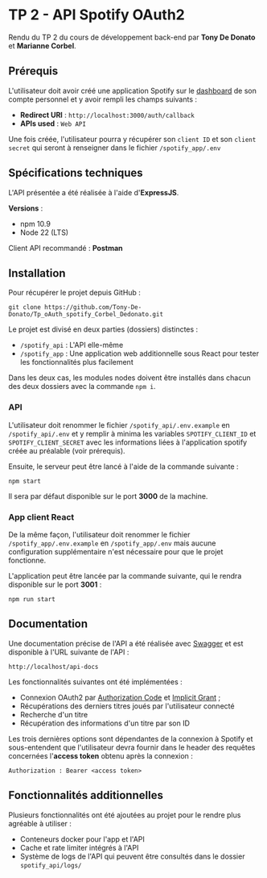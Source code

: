 # TP 2 - API Spotify OAuth2

Rendu du TP 2 du cours de développement back-end par **Tony De Donato** et **Marianne Corbel**.

## Prérequis 

L'utilisateur doit avoir créé une application Spotify sur le [dashboard](https://developer.spotify.com/dashboard) de son compte personnel et y avoir rempli les champs suivants :
- **Redirect URI** : `http://localhost:3000/auth/callback`
- **APIs used** : `Web API`

Une fois créée, l'utilisateur pourra y récupérer son `client ID` et son `client secret` qui seront à renseigner dans le fichier `/spotify_app/.env` 

## Spécifications techniques

L'API présentée a été réalisée à l'aide d'**ExpressJS**.

**Versions** :
- npm 10.9
- Node 22 (LTS)

Client API recommandé : **Postman**

## Installation

Pour récupérer le projet depuis GitHub : 
```
git clone https://github.com/Tony-De-Donato/Tp_oAuth_spotify_Corbel_Dedonato.git
```

Le projet est divisé en deux parties (dossiers) distinctes : 
- `/spotify_api` : L'API elle-même
- `/spotify_app` : Une application web additionnelle sous React pour tester les fonctionnalités plus facilement

Dans les deux cas, les modules nodes doivent être installés dans chacun des deux dossiers avec la commande `npm i`.

### API

 L'utilisateur doit renommer le fichier `/spotify_api/.env.example` en `/spotify_api/.env` et y remplir à minima les variables `SPOTIFY_CLIENT_ID` et `SPOTIFY_CLIENT_SECRET` avec les informations liées à l'application spotify créée au préalable (voir prérequis).

Ensuite, le serveur peut être lancé à l'aide de la commande suivante :
```
npm start
``` 

Il sera par défaut disponible sur le port **3000** de la machine.

### App client React

De la même façon, l'utilisateur doit renommer le fichier `/spotify_app/.env.example` en `/spotify_app/.env` mais aucune configuration supplémentaire n'est nécessaire pour que le projet fonctionne.

L'application peut être lancée par la commande suivante, qui le rendra disponible sur le port **3001** :
```
npm run start
```

## Documentation

Une documentation précise de l'API a été réalisée avec [Swagger](https://swagger.io/tools/swagger-editor/) et est disponible à l'URL suivante de l'API :
```
http://localhost/api-docs
```

Les fonctionnalités suivantes ont été implémentées :
- Connexion OAuth2 par [Authorization Code](https://developer.spotify.com/documentation/web-api/tutorials/code-flow) et [Implicit Grant](https://developer.spotify.com/documentation/web-api/tutorials/implicit-flow) ;
- Récupérations des derniers titres joués par l'utilisateur connecté
- Recherche d'un titre
- Récupération des informations d'un titre par son ID

Les trois dernières options sont dépendantes de la connexion à Spotify et sous-entendent que l'utilisateur devra fournir dans le header des requêtes concernées l'**access token** obtenu après la connexion :
```
Authorization : Bearer <access token>
```

## Fonctionnalités additionnelles

Plusieurs fonctionnalités ont été ajoutées au projet pour le rendre plus agréable à utiliser :
- Conteneurs docker pour l'app et l'API
- Cache et rate limiter intégrés à l'API
- Système de logs de l'API qui peuvent être consultés dans le dossier `spotify_api/logs/`
